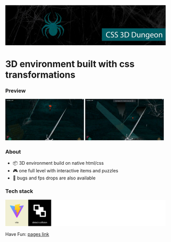 <img src="./github extras/github poster x12991293.webp">

# 3D environment built with css transformations

### Preview

<img width="49%" src="./github extras/preview 1_x41231284.webp" alt="preview 1"> <img width="49%" src="./github extras/preview 2_x41231284.webp" alt="preview 2">

### About

*  :package: 3D environment build on native html/css
*  :video_game: one full level with interactive items and puzzles
*  :ant: bugs and fps drops are also available
  
### Tech stack

<img src="./github extras/tech stack x_1274981237.png" alt="tech stack list">

Have Fun: [pages link](https://merovinggen.github.io/CSS-3D-Dungeon/)
